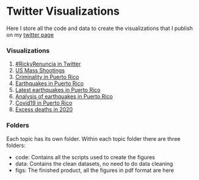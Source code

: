 # Twitter Visualizations

Here I store all the code and data to create the visualizations that I publish on my [twitter page](https://twitter.com/RJANunez)

### Visualizations
1. [#RickyRenuncia in Twitter](https://twitter.com/RJANunez/status/1154547485446148098)
2. [US Mass Shootings](https://twitter.com/RJANunez/status/1159680682593009665)
3. [Criminality in Puerto Rico](https://twitter.com/RJANunez/status/1160766678059364353)
4. [Earthquakes in Puerto Rico](https://twitter.com/RJANunez/status/1214180338529980421)
5. [Latest earthquakes in Puerto Rico](https://twitter.com/RJANunez/status/1216400930624737280)
6. [Analysis of earthquakes in Puerto Rico](https://twitter.com/RJANunez/status/1217932386622722049)
7. [Covid19 in Puerto Rico](https://twitter.com/RJANunez/status/1242473370022707202)
8. [Excess deaths in 2020](https://twitter.com/RJANunez/status/1271212844122587136) 

### Folders
Each topic has its own folder. Within each topic folder there are three folders:
* code: Contains all the scripts used to create the figures
* data: Contains the clean datasets, no need to do data cleaning
* figs: The finished product, all the figures in pdf format are here
